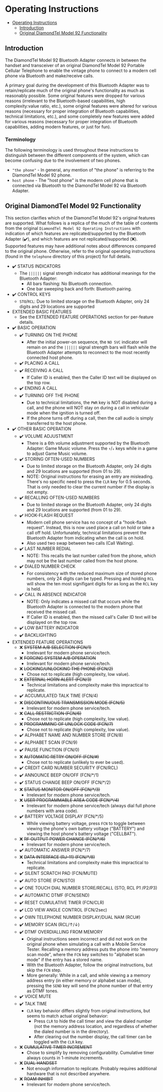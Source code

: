 # Operating Instructions

- [Operating Instructions](#operating-instructions)
  - [Introduction](#introduction)
  - [Original DiamondTel Model 92 Functionality](#original-diamondtel-model-92-functionality)
  
## Introduction

The DiamondTel Model 92 Bluetooth Adapter connects in between the handset and
transceiver of an original DiamondTel Model 92 Portable Cellular Telephone to
enable the vintage phone to connect to a modern cell phone via Bluetooth and
make/receive calls.

A primary goal during the development of this Bluetooth Adapter was to
retain/replicate much of the original phone's functionality as much as
reasonably possible. Some original features were dropped for various reasons
(irrelevant to the Bluetooth-based capabilities, high complexity:value ratio,
etc.), some original features were altered for various reasons (necessary for
proper integration of Bluetooth capabilities, technical limitations, etc.), and
some completely new features were added for various reasons (necessary for
proper integration of Bluetooth capabilities, adding modern features, or just
for fun).

### Terminology

The following terminology is used throughout these instructions to distinguish
between the different components of the system, which can become confusing due
to the involvement of two phones.

- `"the phone"` - In general, any mention of "the phone" is referring to the
DiamondTel Model 92 phone.
- `host phone` - The "host phone" is the modern cell phone that is connected via
Bluetooth to the DiamondTel Model 92 via Bluetooth Adapter.

## Original DiamondTel Model 92 Functionality

This section clarifies which of the DiamondTel Model 92's original features are
supported. What follows is a replica of the much of the table of contents from
the original `DiamondTel Model 92 Operating Instructions` with indication of
which features are replicated/supported by the Bluetooth Adapter (✔️), and which features are not replicated/supported (❌). Supported features may have
additional notes about differences compared to the original phone. Otherwise,
refer to the original operating instructions (found in the `telephone` directory
of this project) for full details.

 - ✔️ STATUS INDICATORS
    - The `||||||` signal strength indicator has additional meanings for the
    Bluetooth Adapter:
      - All bars flashing: No Bluetooth connection.
      - One bar sweeping back and forth: Bluetooth pairing.
 - ✔️ CONTROL KEYS
    - `STO`/`RCL`: Due to limited storage on the Bluetooth Adapter, only 24
    digits and 29 locations are supported
 - EXTENDED BASIC FEATURES
    - See the EXTENDED FEATURE OPERATIONS section for per-feature details.
 - ✔️ BASIC OPERATION
    - ✔️ TURNING ON THE PHONE
      - After the initial power-on sequence, the `NO SVC` indicator will remain
      on and the `||||||`  signal strength bars will flash while the Bluetooth
      Adapter attempts to reconnect to the most recently connected host phone.
    - ✔️ PLACING A CALL
    - ✔️ RECEIVING A CALL
      - If Caller ID is enabled, then the Caller ID text will be displayed on
      the top row.
    - ✔️ ENDING A CALL
    - ✔️ TURNING OFF THE PHONE
      - Due to technical limitations, the `PWR` key is NOT disabled during a
      call, and the phone will NOT stay on during a call in vehicular mode when
      the ignition is turned off.
      - If the phone turns off during a call, then the call audio is simply
      transferred to the host phone.
- ✔️ OTHER BASIC OPERATION
    - ✔️ VOLUME ADJUSTMENT
      - There is a 6th volume adjustment supported by the Bluetooth Adapter:
      Game Music volume. Press the `↑`/`↓` keys while in a game to adjust Game
      Music volume.
    - ✔️ STORING OFTEN-USED NUMBERS
      - Due to limited storage on the Bluetooth Adapter, only 24 digits and 29
      locations are supported (from 01 to 29). 
      - NOTE: Original instructions for erasing an entry are misleading. There's
      no specific need to press the `CLR` key for 0.5 seconds. That is only
      needed to clear the current number if the display is not empty.
    - ✔️ RECALLING OFTEN-USED NUMBERS
      - Due to limited storage on the Bluetooth Adapter, only 24 digits and 29
      locations are supported (from 01 to 29). 
    - ✔️ HOOK-FLASH REQUEST
      - Modern cell phone service has no concept of a "hook-flash request".
      Instead, this is now used place a call on hold or take a call off hold.
      Unfortunately, technical limitations prevent the Bluetooth Adapter from
      indicating when the call is on hold. 
      - Also used two swap between two calls (Call Waiting).
    - ✔️ LAST NUMBER REDIAL
      - NOTE: This recalls the last number called from the phone, which may not
      be the last number called from the host phone.
    - ✔️ DIALED NUMBER CHECK
      - For consistency with the reduced maximum size of stored phone numbers,
      only 24 digits can be typed. Pressing and holding `RCL` will show the ten
      most signifigant digits for as long as the `RCL` key is held.
    - ✔️ CALL IN ABSENCE INDICATOR
      - NOTE: Only indicates a missed call that occurs while the Bluetooth
      Adapter is connected to the modern phone that received the missed call.
      - If Caller ID is enabled, then the missed call's Caller ID text will be
      displayed on the top row.
    - ✔️ LOW BATTERY INDICATOR
    - ✔️ BACKLIGHTING
- EXTENDED FEATURE OPERATIONS
    - ❌ ~~SYSTEM A/B SELECTION (FCN/1)~~
      - Irrelevant for modern phone service/tech.
    - ❌ ~~FORCING SYSTEM A/B OPERATION~~
      - Irrelevant for modern phone service/tech.
    - ❌ ~~LOCKING/UNLOCKING THE PHONE (FCN/2)~~
      - Chose not to replicate (high complexity, low value).
    - ❌ ~~EXTERNAL HORN ALERT (FCN/3)~~
      - Technical limitations and complexity make this impractical to replicate.
    - ✔️ ACCUMULATED TALK TIME (FCN/4)
    - ❌ ~~DISCONTINUOUS TRANSMISSION MODE (FCN/5)~~
      - Irrelevant for modern phone service/tech.
    - ❌ ~~CALL RESTRICTION (FCN/6)~~
      - Chose not to replicate (high complexity, low value).
    - ❌ ~~PROGRAMMING OF UNLOCK CODE (FCN/7)~~
      - Chose not to replicate (high complexity, low value).
    - ✔️ ALPHABET NAME AND NUMBER STORE (FCN/8)
    - ✔️ ALPHABET SCAN (FCN/9)
    - ✔️ PAUSE FUNCTION (FCN/0)
    - ❌ ~~AUTOMATIC RETRY ON/OFF (FCN/#)~~
      - Chose not to replicate (unlikely to ever be used).
    - ✔️ CREDIT CARD NUMBER SECURITY (FCN/RCL)
    - ✔️ ANNOUNCE BEEP ON/OFF (FCN/*/1)
    - ✔️ STATUS CHANGE BEEP ON/OFF (FCN/*/2)
    - ❌ ~~STATUS MONITOR ON/OFF (FCN/*/3)~~
      - Irrelevant for modern phone service/tech.
    - ❌ ~~USER PROGRAMMABLE AREA CODE (FCN/*/4)~~
      - Irrelevant for modern phone service/tech (always dial full phone numbers
      with area code).
    - ✔️ BATTERY VOLTAGE DISPLAY (FCN/*/5)
      - While viewing battery voltage, press `FCN` to toggle between viewing the
      phone's own battery voltage ("BATTERY") and viewing the host phone's
      battery voltage ("CELLBAT"). 
    - ❌ ~~RF OUTPUT POWER CHANGE (FCN/*/6)~~
      - Irrelevant for modern phone service/tech.
    - ✔️ AUTOMATIC ANSWER (FCN/*/7)
    - ❌ ~~DATA INTERFACE (RJ-11) (FCN/*/8)~~
      - Technical limitations and complexity make this impractical to replicate.
    - ✔️ SILENT SCRATCH PAD (FCN/MUTE)
    - ✔️ AUTO STORE (FCN/STO)
    - ✔️ ONE TOUCH DIAL NUMBER STORE/RECALL (STO, RCL P1 /P2/P3)
    - ✔️ AUTOMATIC DTMF (FCN/SEND)
    - ✔️ RESET CUMULATIVE TIMER (FCN/CLR)
    - ✔️ LCD VIEW ANGLE CONTROL (FCN/2sec)
    - ✔️ OWN TELEPHONE NUMBER DISPLAY/DUAL NAM (RCU#)
    - ✔️ MEMORY SCAN (RCL/↑/↓)
    - ✔️ DTMF OVERDIALLING FROM MEMORY
      - Original instructions seem incorrect and did not work on the original
      phone when simulating a call with a Mobile Service Tester. Recalling a
      memory address puts the phone into "memory scan mode", where the `FCN`
      key switches to "alphabet scan mode" if the entry has a stored name.
      - With the Bluetooth Adapter, follow the original instructions, but skip
      the `FCN` step. 
      - More generally: While in a call, and while viewing a a memory address
      entry (in either memory or alphabet scan mode), pressing the `SEND` key
      will send the phone number of that entry as DTMF tones. 
    - ✔️ VOICE MUTE
    - ✔️ TALK TIME
      - `CLR` key behavior differs slightly from original instructions, but
      seems to match actual original behavior: 
        - Press `CLR` to hide the call timer and view the dialed number (not the
        memory address location, and regardless of whether the dialed number is
        in the directory).
        - After clearing out the number display, the call timer can be toggled
        with the `CLR` key.
    - ❌ ~~CUMULATIVE TIMER INCREMENT~~
      - Chose to simplify by removing configurability. Cumulative timer always
      counts in 1-minute increments.
    - ❌ ~~DUAL HANDSET~~
      - Not enough information to replicate. Probably requires additional
      hardware that is not described anywhere.
    - ❌ ~~ROAM INHIBIT~~
      - Irrelevant for modern phone service/tech.
